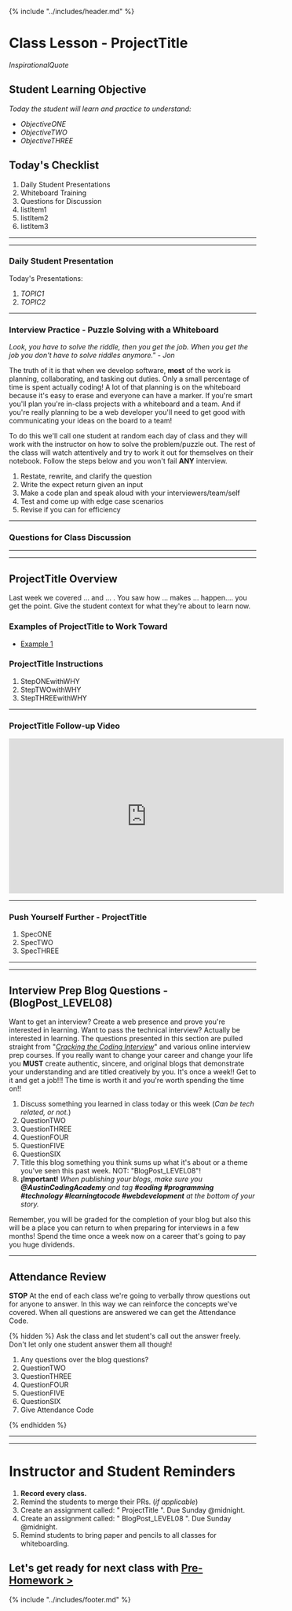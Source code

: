 {% include "../includes/header.md" %}

<!-- @TODO ATTENTION: DEVELOPER, You'll see this large chunk of comments as you develop, use them to guide you're work. A few short-cuts that will make your time move faster. Each section looks the same:

1) Use FIND/REPLACE ALL to change "ProjectTitle" which will change the Title of the "Class Lesson", "Overview", "Example", "Instructions", "Push Yourself Further", and the "assignment due" afterwards at the bottom of the file.

2)  When listing items in Markdown use 1. 1. 1. 1. instead of 1. 2. 3. 4. This will cause you less frustration when writing "Project Instructions".

3) In the 2nd class of each week we assign blog posts to change the number of them FIND/REPLACE ALL: LEVEL08 to 108, 208, 308, 408, etc.

4) If you're linking to a blog or article please make the hyperlink descriptive not just say "for more information click [here](url)". Instead it should be, "if you want to know more about [Angular's Architecture read this article](url)."

5) In the blog REPLACE @AustinCodingAcademy with what ever school it is.

Happy Code Teaching!
-->

# Class Lesson - ProjectTitle

<!-- @TODO ATTENTION: DEVELOPER, Don't worry about this line. Your Project Manager will replace it with a quote fitting for the day. -->
*InspirationalQuote*

## Student Learning Objective
<!-- @TODO ATTENTION: DEVELOPER, By law we must have these objectives stated at the top of class. It also is an effective teaching method. Students with interpret these objectives and psychologically work toward these goals. Make sure ever class has the objectives of the day listed CLEARLY.  -->

*Today the student will learn and practice to understand:*

* *ObjectiveONE*
* *ObjectiveTWO*
* *ObjectiveTHREE*

## Today's Checklist
<!-- @TODO ATTENTION: DEVELOPER, This checklist should be a succinct overview of what the class day will look like. It should normally include the first three items but ** also ** the major steps of the project their completing in class today. Replace listItem1, listItem2, and listItem3 with the appropriate steps. -->

1. Daily Student Presentations
1. Whiteboard Training
1. Questions for Discussion
1. listItem1
1. listItem2
1. listItem3

******
******

### Daily Student Presentation
<!-- @TODO ATTENTION: DEVELOPER, In order to develop our students' communication skills around software development, two students will plan, practice, and teach to the class on a subject listed here. The subject may be a little obscure or only slightly related to the current topic. The second objective to these presentations is to open the minds of all the students to things we don't have enough time to cover in these short weeks with. Make suggestions for these presentation topics. -->

Today's Presentations:

  1. *TOPIC1*
  1. *TOPIC2*

******

### Interview Practice - Puzzle Solving with a Whiteboard
<!-- @TODO ATTENTION: DEVELOPER, Interviewing for development jobs is tough! To prepare students for the challenges ahead we will practice white boarding in-front of the class every day. Think of it as a warm-up for the project that awaits. The white boarding challenges should be taken seriously and practiced even outside of class. -->

*Look, you have to solve the riddle, then you get the job. When you get the job you don't have to solve riddles anymore." - Jon*

The truth of it is that when we develop software, **most** of the work is planning, collaborating, and tasking out duties. Only a small percentage of time is spent actually coding! A lot of that planning is on the whiteboard because it's easy to erase and everyone can have a marker. If you're smart you'll plan you're in-class projects with a whiteboard and a team. And if you're really planning to be a web developer you'll need to get good with communicating your ideas on the board to a team!

To do this we'll call one student at random each day of class and they will work with the instructor on how to solve the problem/puzzle out. The rest of the class will watch attentively and try to work it out for themselves on their notebook. Follow the steps below and you won't fail **ANY** interview.

1. Restate, rewrite, and clarify the question
1. Write the expect return given an input
1. Make a code plan and speak aloud with your interviewers/team/self
1. Test and come up with edge case scenarios
1. Revise if you can for efficiency


******

### Questions for Class Discussion
<!-- @TODO ATTENTION: DEVELOPER, These questions should be copy/pasted over from the pre-homework for the class. Students are expected to research these on their own and ask clarifying question during healthy back and forth with the instructor. -->

<!-- @TODO REPLACE this line with the Questions from the Pre-homework -->

******
******

## ProjectTitle Overview
<!-- @TODO ATTENTION: DEVELOPER, Just like the overview in the pre-homework we want to give the students context for what they'll be practicing today. -->

Last week we covered ... and ... . You saw how ... makes ... happen.... you get the point. Give the student context for what they're about to learn now.
<!-- @TODO ^^^ Replace Example Text ^^^ -->

### Examples of ProjectTitle to Work Toward
<!-- @TODO ATTENTION: DEVELOPER, A picture, mock-up, gif demo, or website the show what the students are working toward. The point is, you have experience in building apps like this and you know where they're headed. It would be more helpful if they, too, knew where they are headed. This will give the students something to reverse engineer or setup a goal post to reach. -->

* [Example 1](google.com)
<!-- @TODO link ^^^^  -->
<!-- * [Example 2](google.com) -->

### ProjectTitle Instructions

<!-- @TODO ATTENTION: DEVELOPER, This section will be rather long!! Maybe 30 steps. 
1) It needs to be clear, step-by-step instructing the students how to build the app or feature we're asking them to build. Think that you want to cover an overview at the top of class then let them all work in small groups so you can just walk around the room answering questions and guiding when needed. You can do that if these steps are ** CRYSTAL CLEAR **. 
2) Remember, class time is for the students to actually code while have a professional developer there as a safety net. 
3) This will significantly help our students learn to program, problem-solve, and code.  
4) When writing these steps please ensure you're explain **why** we would do something instead of just do this, do that... -->

1. StepONEwithWHY
1. StepTWOwithWHY
1. StepTHREEwithWHY

******

### ProjectTitle Follow-up Video

<!-- @TODO ATTENTION: DEVELOPER, This section is intended to get the students started more quickly, clarify confusion, and push them further. 

1) It must be created by the ACA/Circle Education. Instead of code-a-longs in class we give them this video.
2) Think of this video as a way for you to repeat yourself many times and any point without you actually having to say it. 
3) Also, absentee student should be able to use it to catch up.  -->

<iframe width="560" height="315" src="https://www.youtube.com/embed/XQu8TTBmGhA" frameborder="0" allow="autoplay; encrypted-media" allowfullscreen></iframe>

<!-- @TODO ATTENTION: DEVELOPER, ^^ THIS PLACEHOLDER VIDEO BETTER BE REPLACED!!! ^^ -->

******

### Push Yourself Further - ProjectTitle

<!-- @TODO ATTENTION: DEVELOPER, Provide a challenge that uses the same skill or ask the student to figure something out for themselves. 
1) You don't have to provide step-by-step instructions; just give them specs to work towards. 
2) This is for the students that finish sooner than others and you're looking for something to give them, as well as to suggest to other students to continue practicing after each class.  -->

1. SpecONE
1. SpecTWO
1. SpecTHREE

******
******

## Interview Prep Blog Questions - (BlogPost_LEVEL08)
<!-- @TODO ATTENTION: DEVELOPER, *Every class will end with a discussion over these questions.  Students will need to research the topics on their own and record what they learned in a blog. They will then turn in the url of the published Medium blog in Campus Manager. These interview questions are meant to broaden the student's knowledge and cover more ground than we can possibly get to in these few weeks. We want the student to be well prepared for the rigors of interviewing for development jobs and the answers to these questions will ensure that you have every tool for them to succeed!* -->

Want to get an interview? Create a web presence and prove you're interested in learning. Want to pass the technical interview? Actually be interested in learning. The questions presented in this section are pulled straight from "*[Cracking the Coding Interview](http://www.crackingthecodinginterview.com/)*" and various online interview prep courses. If you really want to change your career and change your life you **MUST** create authentic, sincere, and original blogs that demonstrate your understanding and are titled creatively by you. It's once a week!! Get to it and get a job!!! The time is worth it and you're worth spending the time on!!

1. Discuss something you learned in class today or this week (*Can be tech related, or not.*)
1. QuestionTWO
1. QuestionTHREE
1. QuestionFOUR
1. QuestionFIVE
1. QuestionSIX
1. Title this blog something you think sums up what it's about or a theme you've seen this past week. NOT: "BlogPost_LEVEL08"!
1. **¡Important!** *When publishing your blogs, make sure you **@AustinCodingAcademy** and tag **#coding #programming #technology #learningtocode #webdevelopment** at the bottom of your story.*

Remember, you will be graded for the completion of your blog but also this will be a place you can return to when preparing for interviews in a few months! Spend the time once a week now on a career that's going to pay you huge dividends.

******

## Attendance Review
<!-- @TODO ATTENTION: DEVELOPER, During the last 5 minutes of each class the Instructor will ask the students questions about what they've covered to reinforce they're learning. Draw up a few questions for the Instructor to start with.  -->

**STOP** At the end of each class we're going to verbally throw questions out for anyone to answer. In this way we can reinforce the concepts we've covered. When all questions are answered we can get the Attendance Code.

{% hidden %}
Ask the class and let student's call out the answer freely. Don't let only one student answer them all though!

1. Any questions over the blog questions?
1. QuestionTWO
1. QuestionTHREE
1. QuestionFOUR
1. QuestionFIVE
1. QuestionSIX
1. Give Attendance Code

{% endhidden %}

******
******

# Instructor and Student Reminders
<!-- @TODO ATTENTION: DEVELOPER, This section is used to remind not only the instructor but also the student. The instructor needs to record EVERY class, make new assignments, and remind students about things for this class and the next one. We list those item out here. Any thing specific you need to communicate to the instructor, list it here. -->

1. **Record every class.**
1. Remind the students to merge their PRs. (*if applicable*)
1. Create an assignment called: " ProjectTitle ". Due Sunday @midnight.
1. Create an assignment called: " BlogPost_LEVEL08 ". Due Sunday @midnight.
1. Remind students to bring paper and pencils to all classes for whiteboarding.

## Let's get ready for next class with [Pre-Homework >](../0Week/01DayPrep.md)

{% include "../includes/footer.md" %}
